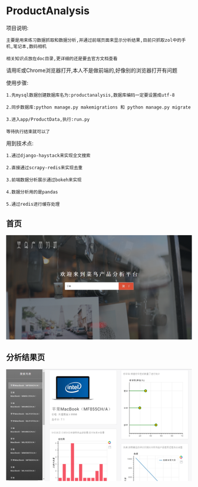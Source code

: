 # ProductAnalysis

项目说明:

    主要是用来练习数据抓取和数据分析,并通过前端页面来显示分析结果,目前只抓取zol中的手机,笔记本,数码相机

    相关知识点放在doc目录,更详细的还是要去官方文档查看

请用IE或Chrome浏览器打开,本人不是做前端的,好像别的浏览器打开有问题

使用步骤:

    1.先mysql数据创建数据库名为:productanalysis,数据库编码一定要设置成utf-8

    2.同步数据库:python manage.py makemigrations 和 python manage.py migrate

    3.进入app/ProductData,执行:run.py

    等待执行结束就可以了

用到技术点:

    1.通过django-haystack来实现全文搜索

    2.直接通过scrapy-redis来实现去重

    3.前端数据分析展示通过bokeh来实现

    4.数据分析用的是pandas
    
    5.通过redis进行缓存处理

##  首页
![](./screen/index.png)
##  分析结果页
![](./screen/search.png)
